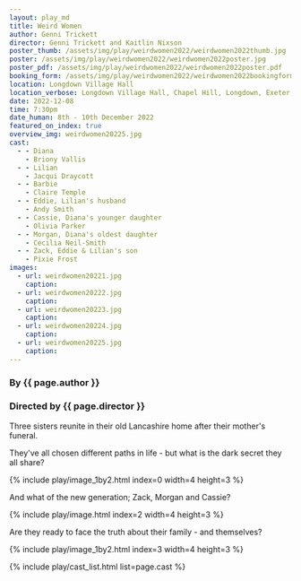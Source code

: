 ```yaml
---
layout: play_md
title: Weird Women
author: Genni Trickett
director: Genni Trickett and Kaitlin Nixson
poster_thumb: /assets/img/play/weirdwomen2022/weirdwomen2022thumb.jpg
poster: /assets/img/play/weirdwomen2022/weirdwomen2022poster.jpg
poster_pdf: /assets/img/play/weirdwomen2022/weirdwomen2022poster.pdf
booking_form: /assets/img/play/weirdwomen2022/weirdwomen2022bookingform.pdf
location: Longdown Village Hall
location_verbose: Longdown Village Hall, Chapel Hill, Longdown, Exeter, EX6 7SN
date: 2022-12-08
time: 7:30pm
date_human: 8th - 10th December 2022
featured_on_index: true
overview_img: weirdwomen20225.jpg
cast:
  - - Diana
    - Briony Vallis
  - - Lilian
    - Jacqui Draycott
  - - Barbie
    - Claire Temple
  - - Eddie, Lilian's husband
    - Andy Smith
  - - Cassie, Diana's younger daughter
    - Olivia Parker
  - - Morgan, Diana's oldest daughter
    - Cecilia Neil-Smith
  - - Zack, Eddie & Lilian's son
    - Pixie Frost
images:
  - url: weirdwomen20221.jpg
    caption:
  - url: weirdwomen20222.jpg
    caption:
  - url: weirdwomen20223.jpg
    caption:
  - url: weirdwomen20224.jpg
    caption:
  - url: weirdwomen20225.jpg
    caption:
---
```


### By {{ page.author }}
### Directed by {{ page.director }}

Three sisters reunite in their old Lancashire home after their mother's funeral.

They've all chosen different paths in life - but what is the dark secret they all share?

{% include play/image_1by2.html index=0 width=4 height=3 %}

And what of the new generation; Zack, Morgan and Cassie?

{% include play/image.html index=2 width=4 height=3 %}

Are they ready to face the truth about their family - and themselves?

{% include play/image_1by2.html index=3 width=4 height=3 %}

{% include play/cast_list.html list=page.cast %}

